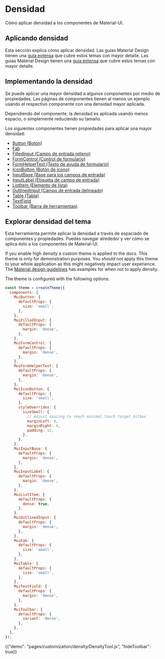 # Densidad

<p class="description">Cómo aplicar densidad a los componentes de Material-UI.</p>

## Aplicando densidad

Esta sección explica cómo aplicar densidad. Las guias Material Design tienen una [guia extensa](https://material.io/design/layout/applying-density.html#typographic-density) que cubre estos temas con mayor detalle. Las guias Material Design tienen una [guia extensa](https://material.io/design/layout/applying-density.html#typographic-density) que cubre estos temas con mayor detalle.

## Implementando la densidad

Se puede aplicar una mayor densidad a algunos componentes por medio de propiedades. Las páginas de componentes tienen al menos un ejemplo usando el respectivo componente con una densidad mayor aplicada.

Dependiendo del componente, la densidad es aplicada usando menos espacio, o simplemente reduciendo su tamaño.

Los siguientes componentes tienen propiedades para aplicar una mayor densidad:

- [Button (Botón)](/api/button/)
- [Fab](/api/fab/)
- [FilledInput (Campo de entrada relleno)](/api/filled-input/)
- [FormControl (Control de formulario)](/api/form-control/)
- [FormHelperText (Texto de ayuda de formulario)](/api/form-helper-text/)
- [IconButton (Botón de ícono)](/api/icon-button/)
- [InputBase (Base para los campos de entrada)](/api/input-base/)
- [InputLabel (Etiqueta de campo de entrada)](/api/input-label/)
- [ListItem (Elemento de lista)](/api/list-item/)
- [OutlinedInput (Campo de entrada delineado)](/api/outlined-input/)
- [Table (Tabla)](/api/table/)
- [TextField](/api/text-field/)
- [Toolbar (Barra de herramientas)](/api/toolbar/)

## Explorar densidad del tema

Esta herramienta permite aplicar la densidad a través de espaciado de componentes y propiedades. Puedes navegar alrededor y ver cómo se aplica ésto a los componentes de Material-UI.

If you enable high density a custom theme is applied to the docs. This theme is only for demonstration purposes. You *should not* apply this theme to your whole application as this might negatively impact user experience. The [Material design guidelines](https://material.io/design/layout/applying-density.html#typographic-density) has examples for when not to apply density.

The theme is configured with the following options:

```js
const theme = createTheme({
  components: {
    MuiButton: {
      defaultProps: {
        size: 'small',
      },
    },
    MuiFilledInput: {
      defaultProps: {
        margin: 'dense',
      },
    },
    MuiFormControl: {
      defaultProps: {
        margin: 'dense',
      },
    },
    MuiFormHelperText: {
      defaultProps: {
        margin: 'dense',
      },
    },
    MuiIconButton: {
      defaultProps: {
        size: 'small',
      },
      styleOverrides: {
        sizeSmall: {
          // Adjust spacing to reach minimal touch target hitbox
          marginLeft: 4,
          marginRight: 4,
          padding: 12,
        },
      },
    },
    MuiInputBase: {
      defaultProps: {
        margin: 'dense',
      },
    },
    MuiInputLabel: {
      defaultProps: {
        margin: 'dense',
      },
    },
    MuiListItem: {
      defaultProps: {
        dense: true,
      },
    },
    MuiOutlinedInput: {
      defaultProps: {
        margin: 'dense',
      },
    },
    MuiFab: {
      defaultProps: {
        size: 'small',
      },
    },
    MuiTable: {
      defaultProps: {
        size: 'small',
      },
    },
    MuiTextField: {
      defaultProps: {
        margin: 'dense',
      },
    },
    MuiToolbar: {
      defaultProps: {
        variant: 'dense',
      },
    },
  },
});
```

{{"demo": "pages/customization/density/DensityTool.js", "hideToolbar": true}}
